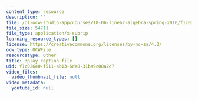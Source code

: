 ```yaml
---
content_type: resource
description: ''
file: /ol-ocw-studio-app/courses/18-06-linear-algebra-spring-2010/f1c026e0f511ab136da831ba9c08a2d7_srxexLishgY.srt
file_size: 54711
file_type: application/x-subrip
learning_resource_types: []
license: https://creativecommons.org/licenses/by-nc-sa/4.0/
ocw_type: OCWFile
resourcetype: Other
title: 3play caption file
uid: f1c026e0-f511-ab13-6da8-31ba9c08a2d7
video_files:
  video_thumbnail_file: null
video_metadata:
  youtube_id: null
---
```

